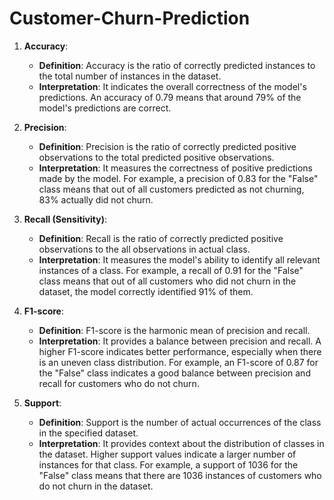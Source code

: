 # Customer-Churn-Prediction
1. **Accuracy**:
   - **Definition**: Accuracy is the ratio of correctly predicted instances to the total number of instances in the dataset.
   - **Interpretation**: It indicates the overall correctness of the model's predictions. An accuracy of 0.79 means that around 79% of the model's predictions are correct.

2. **Precision**:
   - **Definition**: Precision is the ratio of correctly predicted positive observations to the total predicted positive observations.
   - **Interpretation**: It measures the correctness of positive predictions made by the model. For example, a precision of 0.83 for the "False" class means that out of all customers predicted as not churning, 83% actually did not churn.

3. **Recall (Sensitivity)**:
   - **Definition**: Recall is the ratio of correctly predicted positive observations to the all observations in actual class.
   - **Interpretation**: It measures the model's ability to identify all relevant instances of a class. For example, a recall of 0.91 for the "False" class means that out of all customers who did not churn in the dataset, the model correctly identified 91% of them.

4. **F1-score**:
   - **Definition**: F1-score is the harmonic mean of precision and recall.
   - **Interpretation**: It provides a balance between precision and recall. A higher F1-score indicates better performance, especially when there is an uneven class distribution. For example, an F1-score of 0.87 for the "False" class indicates a good balance between precision and recall for customers who do not churn.

5. **Support**:
   - **Definition**: Support is the number of actual occurrences of the class in the specified dataset.
   - **Interpretation**: It provides context about the distribution of classes in the dataset. Higher support values indicate a larger number of instances for that class. For example, a support of 1036 for the "False" class means that there are 1036 instances of customers who do not churn in the dataset.

